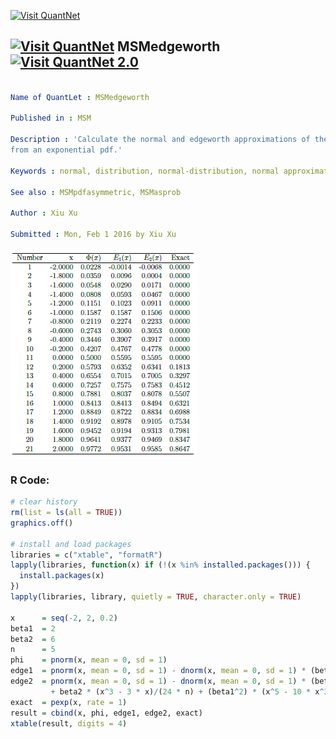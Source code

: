 
[<img src="https://github.com/QuantLet/Styleguide-and-FAQ/blob/master/pictures/banner.png" width="888" alt="Visit QuantNet">](http://quantlet.de/)

## [<img src="https://github.com/QuantLet/Styleguide-and-FAQ/blob/master/pictures/qloqo.png" alt="Visit QuantNet">](http://quantlet.de/) **MSMedgeworth** [<img src="https://github.com/QuantLet/Styleguide-and-FAQ/blob/master/pictures/QN2.png" width="60" alt="Visit QuantNet 2.0">](http://quantlet.de/)

```yaml

Name of QuantLet : MSMedgeworth

Published in : MSM

Description : 'Calculate the normal and edgeworth approximations of the normalized sample of size 5
from an exponential pdf.'

Keywords : normal, distribution, normal-distribution, normal approximation, parameter, exponential

See also : MSMpdfasymmetric, MSMasprob

Author : Xiu Xu

Submitted : Mon, Feb 1 2016 by Xiu Xu

```

![Picture1](MSMedgeworth.png)


### R Code:
```r
# clear history
rm(list = ls(all = TRUE))
graphics.off()

# install and load packages
libraries = c("xtable", "formatR")
lapply(libraries, function(x) if (!(x %in% installed.packages())) {
  install.packages(x)
})
lapply(libraries, library, quietly = TRUE, character.only = TRUE)

x      = seq(-2, 2, 0.2)
beta1  = 2
beta2  = 6
n      = 5
phi    = pnorm(x, mean = 0, sd = 1)
edge1  = pnorm(x, mean = 0, sd = 1) - dnorm(x, mean = 0, sd = 1) * (beta1 * (x^2 - 1)/(6 * n^(0.5)))
edge2  = pnorm(x, mean = 0, sd = 1) - dnorm(x, mean = 0, sd = 1) * (beta1 * (x^2 - 1)/(6 * n^(0.5)) 
         + beta2 * (x^3 - 3 * x)/(24 * n) + (beta1^2) * (x^5 - 10 * x^3 + 15 * x)/(72 * n))
exact  = pexp(x, rate = 1)
result = cbind(x, phi, edge1, edge2, exact)
xtable(result, digits = 4) 
```
